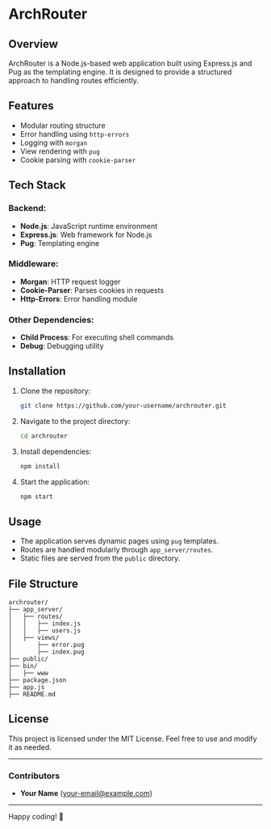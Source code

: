 # ArchRouter

## Overview
ArchRouter is a Node.js-based web application built using Express.js and Pug as the templating engine. It is designed to provide a structured approach to handling routes efficiently.

## Features
- Modular routing structure
- Error handling using `http-errors`
- Logging with `morgan`
- View rendering with `pug`
- Cookie parsing with `cookie-parser`

## Tech Stack
### Backend:
- **Node.js**: JavaScript runtime environment
- **Express.js**: Web framework for Node.js
- **Pug**: Templating engine

### Middleware:
- **Morgan**: HTTP request logger
- **Cookie-Parser**: Parses cookies in requests
- **Http-Errors**: Error handling module

### Other Dependencies:
- **Child Process**: For executing shell commands
- **Debug**: Debugging utility

## Installation
1. Clone the repository:
   ```sh
   git clone https://github.com/your-username/archrouter.git
   ```
2. Navigate to the project directory:
   ```sh
   cd archrouter
   ```
3. Install dependencies:
   ```sh
   npm install
   ```
4. Start the application:
   ```sh
   npm start
   ```

## Usage
- The application serves dynamic pages using `pug` templates.
- Routes are handled modularly through `app_server/routes`.
- Static files are served from the `public` directory.

## File Structure
```
archrouter/
├── app_server/
│   ├── routes/
│   │   ├── index.js
│   │   ├── users.js
│   ├── views/
│       ├── error.pug
│       ├── index.pug
├── public/
├── bin/
│   ├── www
├── package.json
├── app.js
├── README.md
```

## License
This project is licensed under the MIT License. Feel free to use and modify it as needed.

---
### Contributors
- **Your Name** (your-email@example.com)

---
Happy coding! 🚀

